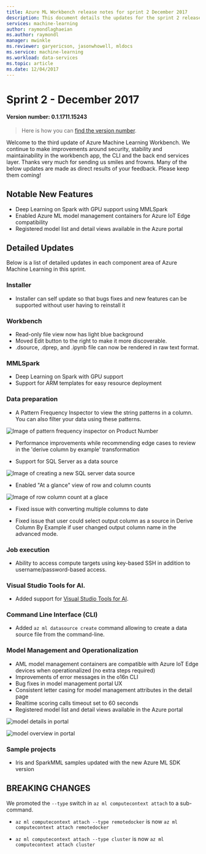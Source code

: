 ```yaml
---
title: Azure ML Workbench release notes for sprint 2 December 2017
description: This document details the updates for the sprint 2 release of Azure ML 
services: machine-learning
author: raymondlaghaeian
ms.author: raymondl
manager: mwinkle
ms.reviewer: garyericson, jasonwhowell, mldocs
ms.service: machine-learning
ms.workload: data-services
ms.topic: article
ms.date: 12/04/2017
---
```


# Sprint 2 - December 2017 

#### Version number: 0.1.1711.15243

>Here is how you can [find the version number](https://docs.microsoft.com/en-us/azure/machine-learning/preview/known-issues-and-troubleshooting-guide).

Welcome to the third update of Azure Machine Learning Workbench. We continue to make improvements around security, stability and maintainability in the workbench app, the CLI and the back end services layer. Thanks very much for sending us smiles and frowns. Many of the below updates are made as direct results of your feedback. Please keep them coming!

## Notable New Features
- Deep Learning on Spark with GPU support using MMLSpark
- Enabled Azure ML model management containers for Azure IoT Edge compatibility
- Registered model list and detail views available in the Azure portal

## Detailed Updates
Below is a list of detailed updates in each component area of Azure Machine Learning in this sprint.

### Installer
- Installer can self update so that bugs fixes and new features can be supported without user having to reinstall it

### Workbench
- Read-only file view now has light blue background
- Moved Edit button to the right to make it more discoverable.
- .dsource, .dprep, and .ipynb file can now be rendered in raw text format.

### MMLSpark
- Deep Learning on Spark with GPU support
- Support for ARM templates for easy resource deployment

### Data preparation 
- A Pattern Frequency Inspector to view the string patterns in a column. You can also filter your data using these patterns.

![Image of pattern frequency inspector on Product Number](media/release-notes-sprint-2/pattern-inspector-product-number.png)

- Performance improvements while recommending edge cases to review in the 'derive column by example' transformation

- Support for SQL Server as a data source

![Image of creating a new SQL server data source](media/release-notes-sprint-2/sql-server-data-source.png)

- Enabled "At a glance" view of row and column counts

![Image of row column count at a glace](media/release-notes-sprint-2/row-col-count.png)

- Fixed issue with converting multiple columns to date

- Fixed issue that user could select output column as a source in Derive Column By Example if user changed output column name in the advanced mode.

### Job execution
- Ability to access compute targets using key-based SSH in addition to username/password-based access.

### Visual Studio Tools for AI. 
- Added support for [Visual Studio Tools for AI](https://marketplace.visualstudio.com/items?itemName=ms-toolsai.vstoolsai-vs2017). 

### Command Line Interface (CLI)
- Added `az ml datasource create` command allowing to create a data source file from the command-line.

### Model Management and Operationalization

- AML model management containers are compatible with Azure IoT Edge devices when operationalized (no extra steps required)
- Improvements of error messages in the o16n CLI
- Bug fixes in model management portal UX  
- Consistent letter casing for model management attributes in the detail page
- Realtime scoring calls timeout set to 60 seconds
- Registered model list and detail views available in the Azure portal

![model details in portal](media/release-notes-sprint-2/model-list.jpg)

![model overview in portal](media/release-notes-sprint-2/model-overview-portal.jpg)

### Sample projects
- Iris and SparkMML samples updated with the new Azure ML SDK version

## BREAKING CHANGES
We promoted the `--type` switch in `az ml computecontext attach` to a sub-command. 

- `az ml computecontext attach --type remotedocker` is now `az ml computecontext attach remotedocker`

- `az ml computecontext attach --type cluster` is now `az ml computecontext attach cluster`
